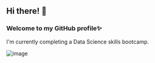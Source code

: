 ## Hi there! 👋
### Welcome to my GitHub profile✨

I'm currently completing a Data Science skills bootcamp.

![image](https://github.com/donussai/donussai/assets/163058921/9cce77fe-20a3-49e0-9dad-7b4a2c160c86)

<!--
**donussai/donussai** is a ✨ _special_ ✨ repository because its `README.md` (this file) appears on your GitHub profile.

Here are some ideas to get you started:

- 🔭 I’m currently working on ...
- 🌱 I’m currently learning ...
- 👯 I’m looking to collaborate on ...
- 🤔 I’m looking for help with ...
- 💬 Ask me about ...
- 📫 How to reach me: ...
- 😄 Pronouns: ...
- ⚡ Fun fact: ...
-->
